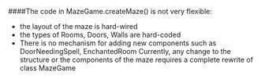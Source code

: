 ####The code in MazeGame.createMaze() is not very flexible:
* the layout of the maze is hard-wired
* the types of Rooms, Doors, Walls are hard-coded
* There is no mechanism for adding new components such as DoorNeedingSpell, EnchantedRoom
Currently, any change to the structure or the components of the maze
requires a complete rewrite of class MazeGame
